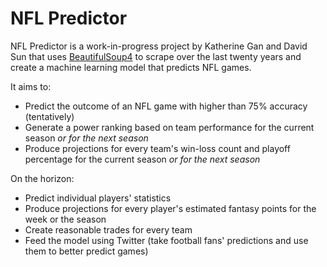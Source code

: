 # NFL Predictor

NFL Predictor is a work-in-progress project by Katherine Gan and David Sun that uses [BeautifulSoup4](https://www.crummy.com/software/BeautifulSoup/) to scrape over the last twenty years and create a machine learning model that predicts NFL games.

It aims to:

-   Predict the outcome of an NFL game with higher than 75% accuracy (tentatively)
-   Generate a power ranking based on team performance for the current season _or for the next season_
-   Produce projections for every team's win-loss count and playoff percentage for the current season _or for the next season_

On the horizon:

-   Predict individual players' statistics
-   Produce projections for every player's estimated fantasy points for the week or the season
-   Create reasonable trades for every team
-   Feed the model using Twitter (take football fans' predictions and use them to better predict games)

